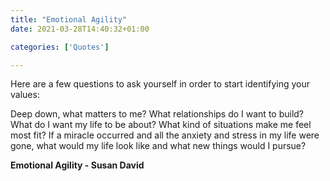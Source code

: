 ```yaml
---
title: "Emotional Agility"
date: 2021-03-28T14:40:32+01:00

categories: ['Quotes']

---
```


Here are a few questions to ask yourself in order to start identifying your values:

Deep down, what matters to me?
What relationships do I want to build?
What do I want my life to be about? What kind of situations make me feel most fit?
If a miracle occurred and all the anxiety and stress in my life were gone, what would my life look like and what new things would I pursue?

__Emotional Agility - Susan David__